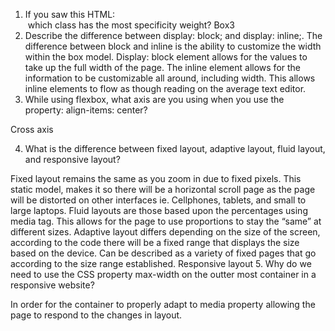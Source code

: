 1.	If you saw this HTML: <div class="box box1 box2 box3"></div> which class has the most specificity weight?
Box3
2.	Describe the difference between display: block; and display: inline;.
The difference between block and inline is the ability to customize the width within the box model. Display: block element allows for the values to take up the full width of the page. The inline element allows for the information to be customizable all around, including width. This allows inline elements to flow as though reading on the average text editor. 
3.	While using flexbox, what axis are you using when you use the property: align-items: center?

Cross axis

4.	What is the difference between fixed layout, adaptive layout, fluid layout, and responsive layout?

Fixed layout remains the same as you zoom in due to fixed pixels. This static model, makes it so there will be a horizontal scroll page as the page will be distorted on other interfaces ie. Cellphones, tablets, and small to large laptops. 
Fluid layouts are those based upon the percentages using media tag. This allows for the page to use proportions to stay the “same” at different sizes.
Adaptive layout differs depending on the size of the screen, according to the code there will be a fixed range that displays the size based on the device. Can be described as a variety of fixed pages that go according to the size range established.
Responsive layout 
5.	Why do we need to use the CSS property max-width on the outter most container in a responsive website?

In order for the container to properly adapt to media property allowing the page to respond to the changes in layout. 
